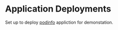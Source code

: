 # Application Deployments

Set up to deploy [podinfo](https://github.com/stefanprodan/podinfo) appliction for demonstation.
